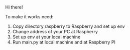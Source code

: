 Hi there!

To make it works need:
1) Copy directory raspberry to Raspberry and set up env
2) Change address of your PC at Raspberry 
3) Set up env at your local machine
3) Run main.py at local machine and at Raspberry PI
